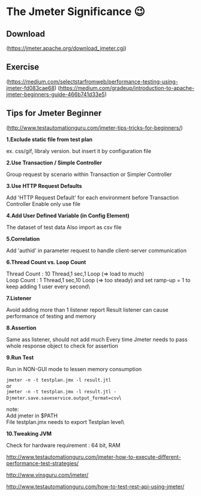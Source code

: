 
# The Jmeter Significance :wink:

## Download
(https://jmeter.apache.org/download_jmeter.cgi)

## Exercise
(https://medium.com/selectstarfromweb/performance-testing-using-jmeter-fd083cae68)
(https://medium.com/gradeup/introduction-to-apache-jmeter-beginners-guide-466b741d33e5)

## Tips for Jmeter Beginner
(http://www.testautomationguru.com/jmeter-tips-tricks-for-beginners/)

**1.Exclude static file from test plan** 

ex. css/gif, libraly version. but insert it by configuration file

**2.Use Transaction / Simple Controller**

Group request by scenario within Transaction or Simpler Controller

**3.Use HTTP Request Defaults**

Add 'HTTP Request Default' for each environment before Transaction Controller
Enable only use file

**4.Add User Defined Variable (in Config Element)**

The dataset of test data
Also import as csv file

**5.Correlation**

Add 'authid' in parameter request to handle client-server communication

**6.Thread Count vs. Loop Count**

Thread Count : 10 Thread,1 sec,1 Loop  (=> load to much)\
Loop Count   : 1  Thread,1 sec,10 Loop (=> too steady) and set ramp-up = 1 to keep adding 1 user every second\

**7.Listener**

Avoid adding more than 1 listener report
Result listener can cause performance of testing and memory

**8.Assertion**

Same ass listener, should not add much
Every time Jmeter needs to pass whole response object to check for assertion

**9.Run Test**

Run in NON-GUI mode to lessen memory consumption

`jmeter -n -t testplan.jmx -l result.jtl`\
or\
`jmeter -n -t testplan.jmx -l result.jtl -Djmeter.save.saveservice.output_format=csv`\

note:\
Add jmeter in $PATH\
File testplan.jmx needs to export Testplan level\

**10.Tweaking JVM**

Check for hardware requirement : 64 bit, RAM




http://www.testautomationguru.com/jmeter-how-to-execute-different-performance-test-strategies/

http://www.vinsguru.com/jmeter/

http://www.testautomationguru.com/how-to-test-rest-api-using-jmeter/
